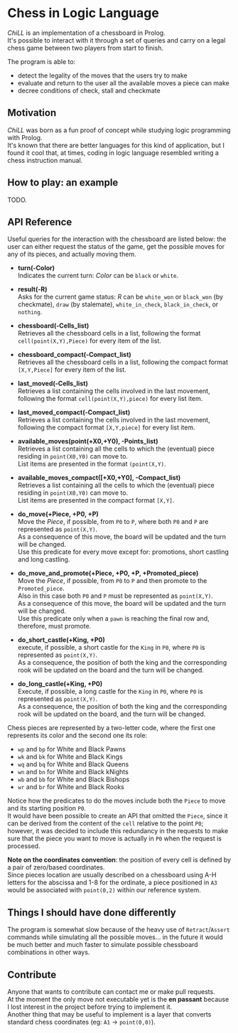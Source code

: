 # Chess in Logic Language
*ChiLL* is an implementation of a chessboard in Prolog.  
It's possible to interact with it through a set of queries and carry on a legal chess game between two players from start to finish.  

The program is able to:
- detect the legality of the moves that the users try to make
- evaluate and return to the user all the available moves a piece can make
- decree conditions of check, stall and checkmate

## Motivation
*ChiLL* was born as a fun proof of concept while studying logic programming with Prolog.  
It's known that there are better languages for this kind of application, but I found it cool that, at times, coding in logic language resembled writing a chess instruction manual.


## How to play: an example
TODO.


## API Reference
Useful queries for the interaction with the chessboard are listed below: the user can either request the status of the game, get the possible moves for any of its pieces, and actually moving them.  

- **turn(-Color)**  
  Indicates the current turn: *Color* can be ``black`` or ``white``.  

- **result(-R)**  
  Asks for the current game status: *R* can be ``white_won`` or ``black_won`` (by checkmate), ``draw`` (by stalemate), ``white_in_check``, ``black_in_check``, or ``nothing``.  

- **chessboard(-Cells_list)**  
  Retrieves all the chessboard cells in a list, following the format ``cell(point(X,Y),Piece)`` for every item of the list.  

- **chessboard_compact(-Compact\_list)**  
  Retrieves all the chessboard cells in a list, following the compact format ``[X,Y,Piece]`` for every item of the list.  

- **last_moved(-Cells\_list)**  
  Retrieves a list containing the cells involved in the last movement, following the format ``cell(point(X,Y),piece)`` for every list item.

- **last_moved_compact(-Compact_list)**  
  Retrieves a list containing the cells involved in the last movement, following the compact format ``[X,Y,piece]`` for every list item.

- **available_moves(point(+X0,+Y0), -Points\_list)**  
  Retrieves a list containing all the cells to which the (eventual) piece residing in ``point(X0,Y0)`` can move to.  
  List items are presented in the format ``(point(X,Y)``.

- **available_moves_compact([+X0,+Y0], -Compact\_list)**  
  Retrieves a list containing all the cells to which the (eventual) piece residing in ``point(X0,Y0)`` can move to.  
  List items are presented in the compact format ``[X,Y]``.

- **do_move(+Piece, +P0, +P)**  
  Move the *Piece*, if possible, from ``P0`` to ``P``, where both ``P0`` and ``P`` are represented as ``point(X,Y)``.  
  As a consequence of this move, the board will be updated and the turn will be changed.  
  Use this predicate for every move except for: promotions, short castling and long castling.

- **do_move_and_promote(+Piece, +P0, +P, +Promoted_piece)**  
  Move the *Piece*, if possible, from ``P0`` to ``P`` and then promote to the ``Promoted_piece``.  
  Also in this case both ``P0`` and ``P`` must be represented as ``point(X,Y)``.  
  As a consequence of this move, the board will be updated and the turn will be changed.  
  Use this predicate only when a ``pawn`` is reaching the final row and, therefore, must promote.

- **do_short_castle(+King, +P0)**  
  execute, if possible, a short castle for the ``King`` in ``P0``, where ``P0`` is represented as ``point(X,Y)``.  
  As a consequence, the position of both the king and the corresponding rook will be updated on the board and the turn will be changed.

- **do_long_castle(+King, +P0)**  
  Execute, if possible, a long castle for the ``King`` in ``P0``, where ``P0`` is represented as ``point(X,Y)``.  
  As a consequence, the position of both the king and the corresponding rook will be updated on the board, and the turn will be changed.  

Chess pieces are represented by a two-letter code, where the first one represents its color and the second one its role:
- ``wp`` and ``bp`` for White and Black Pawns
- ``wk`` and ``bk`` for White and Black Kings
- ``wq`` and ``bq`` for White and Black Queens
- ``wn`` and ``bn`` for White and Black kNights
- ``wb`` and ``bb`` for White and Black Bishops
- ``wr`` and ``br`` for White and Black Rooks

Notice how the predicates to do the moves include both the ``Piece`` to move and its starting position ``P0``.  
It would have been possible to create an API that omitted the ``Piece``, since it can be derived from the content of the ``cell`` relative to the point ``P0``; however, it was decided to include this redundancy in the requests to make sure that the piece you want to move is actually in ``P0`` when the request is processed.  

**Note on the coordinates convention**: the position of every cell is defined by a pair of zero/based coordinates.  
Since pieces location are usually described on a chessboard using A-H letters for the abscissa and 1-8 for the ordinate, a piece positioned in ``A3`` would be associated with ``point(0,2)`` within our reference system.

## Things I should have done differently
The program is somewhat slow because of the heavy use of ``Retract``/``Assert`` commands while simulating all the possible moves... in the future it would be much better and much faster to simulate possible chessboard combinations in other ways.

## Contribute
Anyone that wants to contribute can contact me or make pull requests.  
At the moment the only move not executable yet is the **en passant** because I lost interest in the project before trying to implement it.  
Another thing that may be useful to implement is a layer that converts standard chess coordinates (eg: ``A1`` -> ``point(0,0)``).
